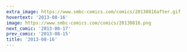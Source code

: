 ```yaml
---
extra_image: https://www.smbc-comics.com/comics/20130816after.gif
hovertext: '2013-08-16'
image: https://www.smbc-comics.com/comics/20130816.png
next_comic: '2013-08-17'
prev_comic: '2013-08-15'
title: '2013-08-16'
---
```



